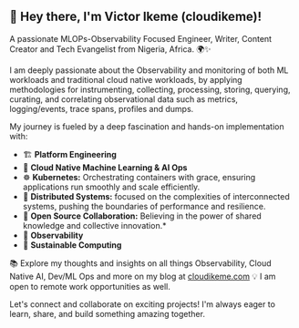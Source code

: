 ## 👋 Hey there, I'm Victor Ikeme (cloudikeme)!

A passionate MLOPs-Observability Focused Engineer, Writer, Content Creator and Tech Evangelist from Nigeria, Africa. 🌍✨ 

I am deeply passionate about the Observability and monitoring of both ML workloads and traditional cloud native workloads, by applying methodologies for instrumenting, collecting, processing, storing, querying, curating, and correlating observational data such as metrics, logging/events, trace spans, profiles and dumps.

My journey is fueled by a deep fascination and hands-on implementation with:

- 🏗️ **Platform Engineering**
- 🧠 **Cloud Native Machine Learning & AI Ops**
- ☸️ **Kubernetes:** Orchestrating containers with grace, ensuring applications run smoothly and scale efficiently.
- 🔗 **Distributed Systems:** focused on the complexities of interconnected systems, pushing the boundaries of performance and resilience.
- 🤝 **Open Source Collaboration:** Believing in the power of shared knowledge and collective innovation.*
- 🧐 **Observability**
- 🌱 **Sustainable Computing**

📚 Explore my thoughts and insights on all things Observability, Cloud Native AI, Dev/ML Ops and more on my blog at [cloudikeme.com](cloudikeme.com)
💡 I am open to remote work opportunities as well.

Let's connect and collaborate on exciting projects! I'm always eager to learn, share, and build something amazing together.
